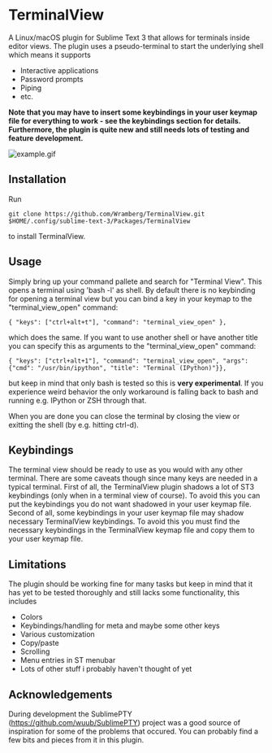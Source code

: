 # TerminalView
A Linux/macOS plugin for Sublime Text 3 that allows for terminals inside editor views. The plugin uses a pseudo-terminal to start the underlying shell which means it supports

* Interactive applications
* Password prompts
* Piping
* etc.

**Note that you may have to insert some keybindings in your user keymap file for everything to work - see the keybindings section for details. Furthermore, the plugin is quite new and still needs lots of testing and feature development.**

![example.gif](https://raw.githubusercontent.com/Wramberg/TerminalView/master/example.gif "TerminalView Demonstration")

## Installation
Run
```
git clone https://github.com/Wramberg/TerminalView.git $HOME/.config/sublime-text-3/Packages/TerminalView
```
to install TerminalView.

## Usage
Simply bring up your command pallete and search for "Terminal View". This opens a terminal using 'bash -l' as shell. By default there is no keybinding for opening a terminal view but you can bind a key in your keymap to the "terminal_view_open" command:
```
{ "keys": ["ctrl+alt+t"], "command": "terminal_view_open" },
```
which does the same. If you want to use another shell or have another title you can specify this as arguments to the "terminal_view_open" command:
```
{ "keys": ["ctrl+alt+1"], "command": "terminal_view_open", "args": {"cmd": "/usr/bin/ipython", "title": "Terminal (IPython)"}},
```
but keep in mind that only bash is tested so this is **very experimental**. If you experience weird behavior the only workaround is falling back to bash and running e.g. IPython or ZSH through that.

When you are done you can close the terminal by closing the view or exitting the shell (by e.g. hitting ctrl-d).

## Keybindings
The terminal view should be ready to use as you would with any other terminal. There are some caveats though since many keys are needed in a typical terminal. First of all, the TerminalView plugin shadows a lot of ST3 keybindings (only when in a terminal view of course). To avoid this you can put the keybindings you do not want shadowed in your user keymap file. Second of all, some keybindings in your user keymap file may shadow necessary TerminalView keybindings. To avoid this you must find the necessary keybindings in the TerminalView keymap file and copy them to your user keymap file.

## Limitations
The plugin should be working fine for many tasks but keep in mind that it has yet to be tested thoroughly and still lacks some functionality, this includes

* Colors
* Keybindings/handling for meta and maybe some other keys
* Various customization
* Copy/paste
* Scrolling
* Menu entries in ST menubar
* Lots of other stuff i probably haven't thought of yet

## Acknowledgements
During development the SublimePTY (https://github.com/wuub/SublimePTY) project was a good source of inspiration for some of the problems that occured. You can probably find a few bits and pieces from it in this plugin.
